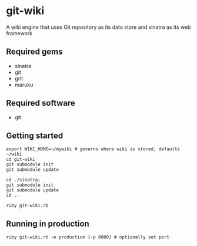 # git-wiki #

A wiki engine that uses Git repository as its data store and sinatra as its web framework

## Required gems ##

- sinatra
- git
- grit
- maruku

## Required software ##

- git


## Getting started ##

    export WIKI_HOME=~/mywiki # governs where wiki is stored, defaults ~/wiki
    cd git-wiki
    git submodule init
    git submodule update

    cd ./sinatra;
    git submodule init
    git submodule update
    cd ..

    ruby git-wiki.rb

## Running in production ##

    ruby git-wiki.rb -e production [-p 8080] # optionally set port





